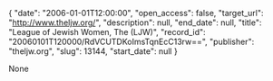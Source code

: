 {
  "date": "2006-01-01T12:00:00", 
  "open_access": false, 
  "target_url": "http://www.theljw.org/", 
  "description": null, 
  "end_date": null, 
  "title": "League of Jewish Women, The (LJW)", 
  "record_id": "20060101T120000/RdVCUTDKoImsTqnEcC13rw==", 
  "publisher": "theljw.org", 
  "slug": 13144, 
  "start_date": null
}

None